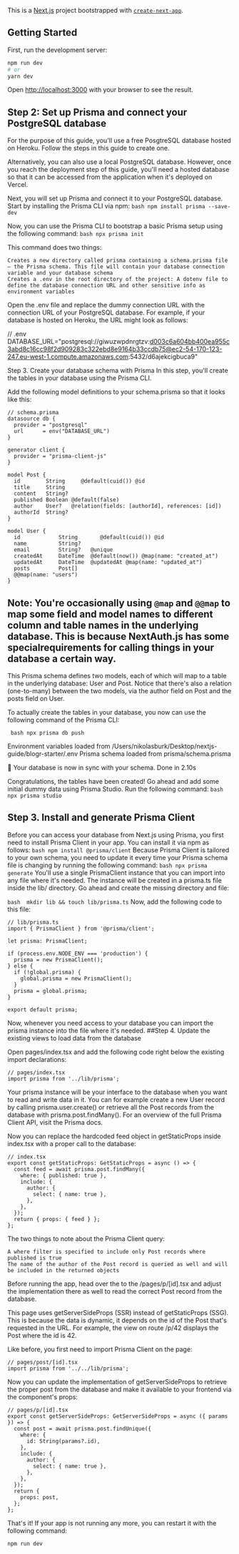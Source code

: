 This is a [Next.js](https://nextjs.org/) project bootstrapped with [`create-next-app`](https://github.com/vercel/next.js/tree/canary/packages/create-next-app).

## Getting Started

First, run the development server:

```bash
npm run dev
# or
yarn dev
```

Open [http://localhost:3000](http://localhost:3000) with your browser to see the result.

## Step 2: Set up Prisma and connect your PostgreSQL database
For the purpose of this guide, you'll use a free PosgtreSQL database hosted on Heroku. Follow the steps in this guide to create one.

Alternatively, you can also use a local PostgreSQL database. However, once you reach the deployment step of this guide, you'll need a hosted database so that it can be accessed from the application when it's deployed on Vercel.

Next, you will set up Prisma and connect it to your PostgreSQL database. Start by installing the Prisma CLI via npm:
```bash npm install prisma --save-dev ```

Now, you can use the Prisma CLI to bootstrap a basic Prisma setup using the following command:
```bash npx prisma init```

This command does two things:

    Creates a new directory called prisma containing a schema.prisma file – the Prisma schema. This file will contain your database connection variable and your database schema
    Creates a .env in the root directory of the project: A dotenv file to define the database connection URL and other sensitive info as environment variables

Open the .env file and replace the dummy connection URL with the connection URL of your PostgreSQL database. For example, if your database is hosted on Heroku, the URL might look as follows:

// .env
DATABASE_URL="postgresql://giwuzwpdnrgtzv:d003c6a604bb400ea955c3abd8c16cc98f2d909283c322ebd8e9164b33ccdb75@ec2-54-170-123-247.eu-west-1.compute.amazonaws.com:5432/d6ajekcigbuca9"

Step 3. Create your database schema with Prisma
In this step, you'll create the tables in your database using the Prisma CLI.

Add the following model definitions to your schema.prisma so that it looks like this:

```code
// schema.prisma
datasource db {
  provider = "postgresql"
  url      = env("DATABASE_URL")
}

generator client {
  provider = "prisma-client-js"
}

model Post {
  id        String     @default(cuid()) @id
  title     String
  content   String?
  published Boolean @default(false)
  author    User?   @relation(fields: [authorId], references: [id])
  authorId  String?
}

model User {
  id            String       @default(cuid()) @id
  name          String?
  email         String?   @unique
  createdAt     DateTime  @default(now()) @map(name: "created_at")
  updatedAt     DateTime  @updatedAt @map(name: "updated_at")
  posts         Post[]
  @@map(name: "users")
}
```

## Note: You're occasionally using `@map` and `@@map` to map some field and model names to different column and table names in the underlying database. This is because NextAuth.js has some specialrequirements for calling things in your database a certain way.

This Prisma schema defines two models, each of which will map to a table in the underlying database: User and Post. Notice that there's also a relation (one-to-many) between the two models, via the author field on Post and the posts field on User.

To actually create the tables in your database, you now can use the following command of the Prisma CLI:

``` bash npx prisma db push```

Environment variables loaded from /Users/nikolasburk/Desktop/nextjs-guide/blogr-starter/.env
Prisma schema loaded from prisma/schema.prisma

🚀  Your database is now in sync with your schema. Done in 2.10s

Congratulations, the tables have been created! Go ahead and add some initial dummy data using Prisma Studio. Run the following command:
``` bash npx prisma studio ```

## Step 3. Install and generate Prisma Client
Before you can access your database from Next.js using Prisma, you first need to install Prisma Client in your app. You can install it via npm as follows:
``` bash npm install @prisma/client ```
Because Prisma Client is tailored to your own schema, you need to update it every time your Prisma schema file is changing by running the following command:
``` bash npx prisma generate ```
You'll use a single PrismaClient instance that you can import into any file where it's needed. The instance will be created in a prisma.ts file inside the lib/ directory. Go ahead and create the missing directory and file:

``` bash  mkdir lib && touch lib/prisma.ts ```
Now, add the following code to this file:

```
// lib/prisma.ts
import { PrismaClient } from '@prisma/client';

let prisma: PrismaClient;

if (process.env.NODE_ENV === 'production') {
  prisma = new PrismaClient();
} else {
  if (!global.prisma) {
    global.prisma = new PrismaClient();
  }
  prisma = global.prisma;
}

export default prisma;
```
Now, whenever you need access to your database you can import the prisma instance into the file where it's needed.
##Step 4. Update the existing views to load data from the database

Open pages/index.tsx and add the following code right below the existing import declarations:
```
// pages/index.tsx
import prisma from '../lib/prisma';

```
Your prisma instance will be your interface to the database when you want to read and write data in it. You can for example create a new User record by calling prisma.user.create() or retrieve all the Post records from the database with prisma.post.findMany(). For an overview of the full Prisma Client API, visit the Prisma docs.

Now you can replace the hardcoded feed object in getStaticProps inside index.tsx with a proper call to the database:
```
// index.tsx
export const getStaticProps: GetStaticProps = async () => {
  const feed = await prisma.post.findMany({
    where: { published: true },
    include: {
      author: {
        select: { name: true },
      },
    },
  });
  return { props: { feed } };
};
```
The two things to note about the Prisma Client query:

    A where filter is specified to include only Post records where published is true
    The name of the author of the Post record is queried as well and will be included in the returned objects

Before running the app, head over the to the /pages/p/[id].tsx and adjust the implementation there as well to read the correct Post record from the database.

This page uses getServerSideProps (SSR) instead of getStaticProps (SSG). This is because the data is dynamic, it depends on the id of the Post that's requested in the URL. For example, the view on route /p/42 displays the Post where the id is 42.

Like before, you first need to import Prisma Client on the page:
```
// pages/post/[id].tsx
import prisma from '../../lib/prisma';
```
Now you can update the implementation of getServerSideProps to retrieve the proper post from the database and make it available to your frontend via the component's props:
```
// pages/p/[id].tsx
export const getServerSideProps: GetServerSideProps = async ({ params }) => {
  const post = await prisma.post.findUnique({
    where: {
      id: String(params?.id),
    },
    include: {
      author: {
        select: { name: true },
      },
    },
  });
  return {
    props: post,
  };
};
```
That's it! If your app is not running any more, you can restart it with the following command:
``` bash
npm run dev
```


